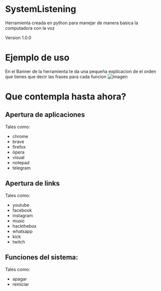 # SystemListening
Herramienta creada en python para manejar de manera basica la computadora con la voz

Version 1.0.0

# Ejemplo de uso
En el Banner de la herramienta te da una pequeña explicacion de el orden que tienes que decir las frases para cada funcion
![imagen](https://github.com/user-attachments/assets/071f4ad3-6a32-40ba-a5d4-37ea5ed102d6)

# Que contempla hasta ahora?
## Apertura de aplicaciones
Tales como:
  - chrome
  - brave
  - firefox
  - ópera
  - visual
  - notepad
  - telegram
## Apertura de links
Tales como:
  - youtube
  - facebook
  - instagram
  - music
  - hackthebox
  - whatsapp
  - kick
  - twitch
## Funciones del sistema:
Tales como:
  - apagar
  - reiniciar
